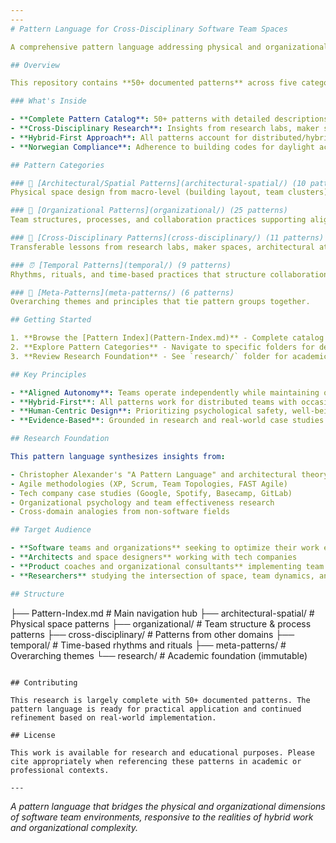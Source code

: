 ```yaml
---
---
# Pattern Language for Cross-Disciplinary Software Team Spaces

A comprehensive pattern language addressing physical and organizational environments for cross-disciplinary software product teams in the hybrid work era. This research bridges architecture, organizational psychology, software engineering, interior design, product management, and epistemology to create effective team environments.

## Overview

This repository contains **50+ documented patterns** across five categories, providing evidence-based guidance for designing high-performance, human-centric software team spaces that embrace hybrid work as the norm.

### What's Inside

- **Complete Pattern Catalog**: 50+ patterns with detailed descriptions, context, problems, solutions, and supporting evidence
- **Cross-Disciplinary Research**: Insights from research labs, maker spaces, architectural studios, and manufacturing cells
- **Hybrid-First Approach**: All patterns account for distributed/hybrid teams, not pure co-location
- **Norwegian Compliance**: Adherence to building codes for daylight access, accessibility, and indoor climate

## Pattern Categories

### 🏢 [Architectural/Spatial Patterns](architectural-spatial/) (10 patterns)
Physical space design from macro-level (building layout, team clusters) to micro-level (room types, furniture, environmental factors).

### 👥 [Organizational Patterns](organizational/) (25 patterns)
Team structures, processes, and collaboration practices supporting aligned autonomy, including advanced decision-making frameworks and hybrid work coordination.

### 🔬 [Cross-Disciplinary Patterns](cross-disciplinary/) (11 patterns)
Transferable lessons from research labs, maker spaces, architectural ateliers, and high-autonomy manufacturing cells.

### ⏰ [Temporal Patterns](temporal/) (9 patterns)
Rhythms, rituals, and time-based practices that structure collaboration and focus cycles.

### 🎯 [Meta-Patterns](meta-patterns/) (6 patterns)
Overarching themes and principles that tie pattern groups together.

## Getting Started

1. **Browse the [Pattern Index](Pattern-Index.md)** - Complete catalog with one-liner descriptions
2. **Explore Pattern Categories** - Navigate to specific folders for detailed patterns
3. **Review Research Foundation** - See `research/` folder for academic background

## Key Principles

- **Aligned Autonomy**: Teams operate independently while maintaining organizational alignment
- **Hybrid-First**: All patterns work for distributed teams with occasional co-location
- **Human-Centric Design**: Prioritizing psychological safety, well-being, and team effectiveness
- **Evidence-Based**: Grounded in research and real-world case studies

## Research Foundation

This pattern language synthesizes insights from:

- Christopher Alexander's "A Pattern Language" and architectural theory
- Agile methodologies (XP, Scrum, Team Topologies, FAST Agile)
- Tech company case studies (Google, Spotify, Basecamp, GitLab)
- Organizational psychology and team effectiveness research
- Cross-domain analogies from non-software fields

## Target Audience

- **Software teams and organizations** seeking to optimize their work environments
- **Architects and space designers** working with tech companies
- **Product coaches and organizational consultants** implementing team effectiveness practices
- **Researchers** studying the intersection of space, team dynamics, and software development

## Structure

```
├── Pattern-Index.md              # Main navigation hub
├── architectural-spatial/        # Physical space patterns
├── organizational/              # Team structure & process patterns
├── cross-disciplinary/          # Patterns from other domains
├── temporal/                    # Time-based rhythms and rituals
├── meta-patterns/               # Overarching themes
└── research/                    # Academic foundation (immutable)
```

## Contributing

This research is largely complete with 50+ documented patterns. The pattern language is ready for practical application and continued refinement based on real-world implementation.

## License

This work is available for research and educational purposes. Please cite appropriately when referencing these patterns in academic or professional contexts.

---
```


*A pattern language that bridges the physical and organizational dimensions of software team environments, responsive to the realities of hybrid work and organizational complexity.*
